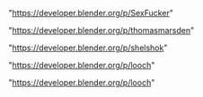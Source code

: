 "https://developer.blender.org/p/SexFucker"

"https://developer.blender.org/p/thomasmarsden"

"https://developer.blender.org/p/shelshok"

"https://developer.blender.org/p/looch"

 
"https://developer.blender.org/p/looch"


 
